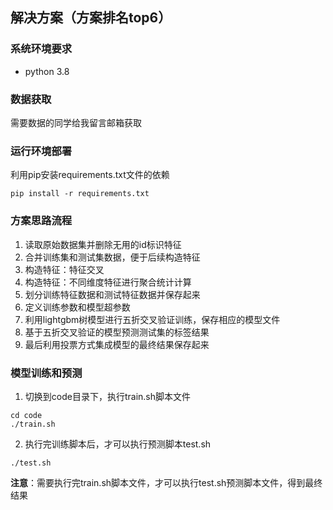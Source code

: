 ## 解决方案（方案排名top6）
### 系统环境要求
- python 3.8

### 数据获取
需要数据的同学给我留言邮箱获取

### 运行环境部署
利用pip安装requirements.txt文件的依赖
```
pip install -r requirements.txt
```

### 方案思路流程
1. 读取原始数据集并删除无用的id标识特征
2. 合并训练集和测试集数据，便于后续构造特征
3. 构造特征：特征交叉
4. 构造特征：不同维度特征进行聚合统计计算
5. 划分训练特征数据和测试特征数据并保存起来
6. 定义训练参数和模型超参数
7. 利用lightgbm树模型进行五折交叉验证训练，保存相应的模型文件
8. 基于五折交叉验证的模型预测测试集的标签结果
9. 最后利用投票方式集成模型的最终结果保存起来

### 模型训练和预测
1. 切换到code目录下，执行train.sh脚本文件
```
cd code
./train.sh
```
2. 执行完训练脚本后，才可以执行预测脚本test.sh
```
./test.sh
```
**注意**：需要执行完train.sh脚本文件，才可以执行test.sh预测脚本文件，得到最终结果
